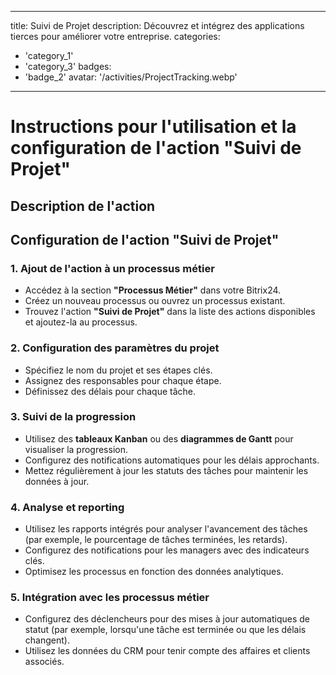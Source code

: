 
---
title: Suivi de Projet
description: Découvrez et intégrez des applications tierces pour améliorer votre entreprise.
categories: 
  - 'category_1'
  - 'category_3'
badges: 
  - 'badge_2'
avatar: '/activities/ProjectTracking.webp'
---
# Instructions pour l'utilisation et la configuration de l'action "Suivi de Projet"

## Description de l'action

## **Configuration de l'action "Suivi de Projet"**

### 1. Ajout de l'action à un processus métier
- Accédez à la section **"Processus Métier"** dans votre Bitrix24.
- Créez un nouveau processus ou ouvrez un processus existant.
- Trouvez l'action **"Suivi de Projet"** dans la liste des actions disponibles et ajoutez-la au processus.

### 2. Configuration des paramètres du projet
- Spécifiez le nom du projet et ses étapes clés.
- Assignez des responsables pour chaque étape.
- Définissez des délais pour chaque tâche.

### 3. Suivi de la progression
- Utilisez des **tableaux Kanban** ou des **diagrammes de Gantt** pour visualiser la progression.
- Configurez des notifications automatiques pour les délais approchants.
- Mettez régulièrement à jour les statuts des tâches pour maintenir les données à jour.

### 4. Analyse et reporting
- Utilisez les rapports intégrés pour analyser l'avancement des tâches (par exemple, le pourcentage de tâches terminées, les retards).
- Configurez des notifications pour les managers avec des indicateurs clés.
- Optimisez les processus en fonction des données analytiques.

### 5. Intégration avec les processus métier
- Configurez des déclencheurs pour des mises à jour automatiques de statut (par exemple, lorsqu'une tâche est terminée ou que les délais changent).
- Utilisez les données du CRM pour tenir compte des affaires et clients associés.

